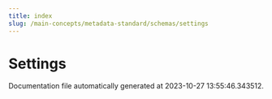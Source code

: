 ```yaml
---
title: index
slug: /main-concepts/metadata-standard/schemas/settings
---
```


# Settings

Documentation file automatically generated at 2023-10-27 13:55:46.343512.
